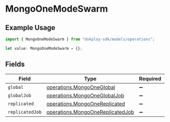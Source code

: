 # MongoOneModeSwarm

## Example Usage

```typescript
import { MongoOneModeSwarm } from "dokploy-sdk/models/operations";

let value: MongoOneModeSwarm = {};
```

## Fields

| Field                                                                                | Type                                                                                 | Required                                                                             | Description                                                                          |
| ------------------------------------------------------------------------------------ | ------------------------------------------------------------------------------------ | ------------------------------------------------------------------------------------ | ------------------------------------------------------------------------------------ |
| `global`                                                                             | [operations.MongoOneGlobal](../../models/operations/mongooneglobal.md)               | :heavy_minus_sign:                                                                   | N/A                                                                                  |
| `globalJob`                                                                          | [operations.MongoOneGlobalJob](../../models/operations/mongooneglobaljob.md)         | :heavy_minus_sign:                                                                   | N/A                                                                                  |
| `replicated`                                                                         | [operations.MongoOneReplicated](../../models/operations/mongoonereplicated.md)       | :heavy_minus_sign:                                                                   | N/A                                                                                  |
| `replicatedJob`                                                                      | [operations.MongoOneReplicatedJob](../../models/operations/mongoonereplicatedjob.md) | :heavy_minus_sign:                                                                   | N/A                                                                                  |